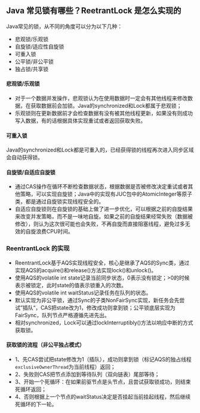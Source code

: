 ## Java 常见锁有哪些？ReetrantLock 是怎么实现的
Java常见的锁，从不同的角度可以分为以下几种：

- 悲观锁/乐观锁
- 自旋锁/适应性自旋锁
- 可重入锁
- 公平锁/非公平锁
- 独占锁/共享锁

#### 悲观锁/乐观锁
- 对于一个数据并发操作，悲观锁认为在使用数据时一定会有其他线程来修改数据，在获取数据前会加锁。Java的synchronized和Lock都属于悲观锁；
- 乐观锁则在更新数据前才会检查数据有没有被其他线程更新，如果没有则成功写入数据，有的话根据具体实现重试或者返回获取失败。

#### 可重入锁
Java的synchronized和Lock都是可重入的，已经获得锁的线程再次进入同步区域会自动获得锁。

#### 自旋锁/自适应自旋锁
- 通过CAS操作在循环不断检查数据状态，根据数据是否被修改决定重试或者其他策略，可以实现自旋锁；Java中的实现有JUC包中的AtomicInteger等原子类，都是通过自旋锁实现线程安全的。
- 自适应自旋锁则在自旋锁的基础上做了进一步优化，可以根据之前的自旋结果来改变并发策略，而不是一味地自旋。如果之前的自旋结果经常失败（数据被修改），则认为这次很可能也会失败，不再自旋而直接阻塞线程，避免过多无效的自旋浪费CPU时间。

### ReentrantLock 的实现
- ReentrantLock基于AQS实现线程安全，核心是继承了AQS的Sync类，通过实现AQS的acquire()和release()方法实现lock()和unlock()。
- 使用AQS的volatile int state记录当前同步状态，0表示没有锁定；>0的时候表示被锁定，此时state的值表示锁重入的次数。
- 使用AQS的volatile int waitStatus记录任务在队列的状态。
- 默认实现为非公平锁，通过Sync的子类NonFairSync实现，新任务会先尝试”插队“，CAS把state改为1，修改成功则拿到锁；公平锁底层实现为FairSync，队列节点严格遵循先进先出。
- 相对synchronized，Lock可以通过lockInterruptibly()方法以响应中断的方式获取锁。

#### 获取锁的流程（非公平独占模式）

- 1、先CAS尝试把state修改为1（插队），成功则拿到锁（标记AQS的独占线程```exclusiveOwnerThread```为当前线程）返回；
- 2、失败则CAS把节点添加到等待队列（双向链表）尾部等待；
- 3、开始一个死循环：在如果前驱节点是头节点，且尝试获取锁成功，则结束死循环返回；
- 4、否则根据上一个节点的waitStatus决定是否挂起当前挂起线程，然后继续死循环的下一轮。
